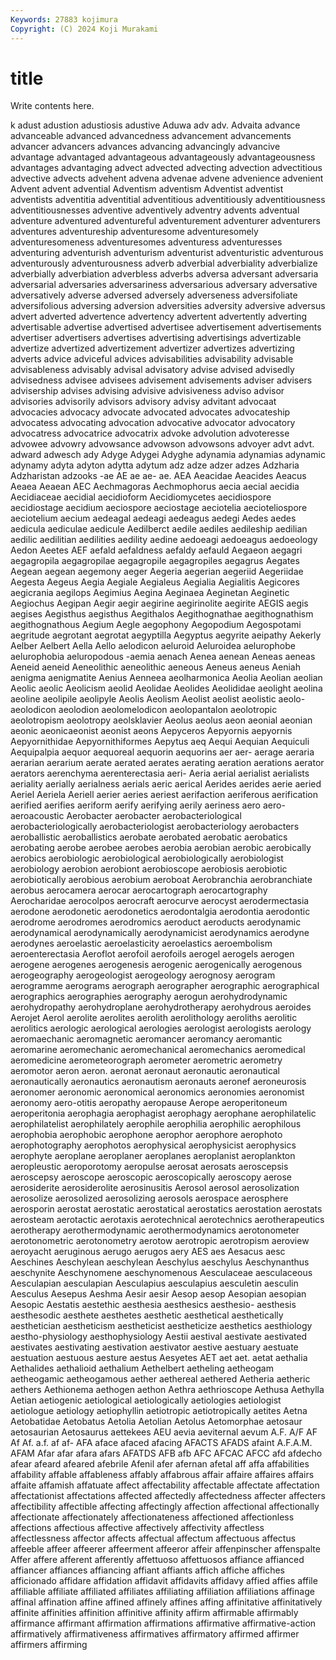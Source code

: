 ```yaml
---
Keywords: 27883 kojimura
Copyright: (C) 2024 Koji Murakami
---
```


# title

Write contents here.



k adust
adustion adustiosis adustive Aduwa adv adv. Advaita advance advanceable advanced
advancedness advancement advancements advancer advancers advances advancing advancingly advancive advantage
advantaged advantageous advantageously advantageousness advantages advantaging advect advected advecting advection
advectitious advective advects advehent advena advenae advene advenience advenient Advent
advent advential Adventism adventism Adventist adventist adventists adventitia adventitial adventitious
adventitiously adventitiousness adventitiousnesses adventive adventively adventry advents adventual adventure adventured
adventureful adventurement adventurer adventurers adventures adventureship adventuresome adventuresomely adventuresomeness adventuresomes
adventuress adventuresses adventuring adventurish adventurism adventurist adventuristic adventurous adventurously adventurousness
adverb adverbial adverbiality adverbialize adverbially adverbiation adverbless adverbs adversa adversant
adversaria adversarial adversaries adversariness adversarious adversary adversative adversatively adverse adversed
adversely adverseness adversifoliate adversifolious adversing adversion adversities adversity adversive adversus
advert adverted advertence advertency advertent advertently adverting advertisable advertise advertised
advertisee advertisement advertisements advertiser advertisers advertises advertising advertisings advertizable advertize
advertized advertizement advertizer advertizes advertizing adverts advice adviceful advices advisabilities
advisability advisable advisableness advisably advisal advisatory advise advised advisedly advisedness
advisee advisees advisement advisements adviser advisers advisership advises advising advisive
advisiveness adviso advisor advisories advisorily advisors advisory advisy advitant advocaat
advocacies advocacy advocate advocated advocates advocateship advocatess advocating advocation advocative
advocator advocatory advocatress advocatrice advocatrix advoke advolution advoteresse advowee advowry
advowsance advowson advowsons advoyer advt advt. adward adwesch ady Adyge
Adygei Adyghe adynamia adynamias adynamic adynamy adyta adyton adytta adytum
adz adze adzer adzes Adzharia Adzharistan adzooks -ae AE ae
ae- ae. AEA Aeacidae Aeacides Aeacus Aeaea Aeaean AEC Aechmagoras
Aechmophorus aecia aecial aecidia Aecidiaceae aecidial aecidioform Aecidiomycetes aecidiospore aecidiostage
aecidium aeciospore aeciostage aeciotelia aecioteliospore aeciotelium aecium aedeagal aedeagi aedeagus
aedegi Aedes aedes aedicula aediculae aedicule Aedilberct aedile aediles aedileship
aedilian aedilic aedilitian aedilities aedility aedine aedoeagi aedoeagus aedoeology Aedon
Aeetes AEF aefald aefaldness aefaldy aefauld Aegaeon aegagri aegagropila aegagropilae
aegagropile aegagropiles aegagrus Aegates Aegean aegean aegemony aeger Aegeria aegerian
aegeriid Aegeriidae Aegesta Aegeus Aegia Aegiale Aegialeus Aegialia Aegialitis Aegicores
aegicrania aegilops Aegimius Aegina Aeginaea Aeginetan Aeginetic Aegiochus Aegipan Aegir
aegir aegirine aegirinolite aegirite AEGIS aegis aegises Aegisthus aegisthus Aegithalos
Aegithognathae aegithognathism aegithognathous Aegium Aegle aegophony Aegopodium Aegospotami aegritude aegrotant
aegrotat aegyptilla Aegyptus aegyrite aeipathy Aekerly Aelber Aelbert Aella Aello
aelodicon aeluroid Aeluroidea aelurophobe aelurophobia aeluropodous -aemia aenach Aenea aenean
Aeneas aeneas Aeneid aeneid Aeneolithic aeneolithic aeneous Aeneus aeneus Aeniah
aenigma aenigmatite Aenius Aenneea aeolharmonica Aeolia Aeolian aeolian Aeolic aeolic
Aeolicism aeolid Aeolidae Aeolides Aeolididae aeolight aeolina aeoline aeolipile aeolipyle
Aeolis Aeolism Aeolist aeolist aeolistic aeolo- aeolodicon aeolodion aeolomelodicon aeolopantalon
aeolotropic aeolotropism aeolotropy aeolsklavier Aeolus aeolus aeon aeonial aeonian aeonic
aeonicaeonist aeonist aeons Aepyceros Aepyornis aepyornis Aepyornithidae Aepyornithiformes Aepytus aeq
Aequi Aequian Aequiculi Aequipalpia aequor aequoreal aequorin aequorins aer aer-
aerage aeraria aerarian aerarium aerate aerated aerates aerating aeration aerations
aerator aerators aerenchyma aerenterectasia aeri- Aeria aerial aerialist aerialists aeriality
aerially aerialness aerials aeric aerical Aerides aerides aerie aeried Aeriel
Aeriela Aeriell aerier aeries aeriest aerifaction aeriferous aerification aerified aerifies
aeriform aerify aerifying aerily aeriness aero aero- aeroacoustic Aerobacter aerobacter
aerobacteriological aerobacteriologically aerobacteriologist aerobacteriology aerobacters aeroballistic aeroballistics aerobate aerobated aerobatic
aerobatics aerobating aerobe aerobee aerobes aerobia aerobian aerobic aerobically aerobics
aerobiologic aerobiological aerobiologically aerobiologist aerobiology aerobion aerobiont aerobioscope aerobiosis aerobiotic
aerobiotically aerobious aerobium aeroboat Aerobranchia aerobranchiate aerobus aerocamera aerocar aerocartograph
aerocartography Aerocharidae aerocolpos aerocraft aerocurve aerocyst aerodermectasia aerodone aerodonetic aerodonetics
aerodontalgia aerodontia aerodontic aerodrome aerodromes aerodromics aeroduct aeroducts aerodynamic aerodynamical
aerodynamically aerodynamicist aerodynamics aerodyne aerodynes aeroelastic aeroelasticity aeroelastics aeroembolism aeroenterectasia
Aeroflot aerofoil aerofoils aerogel aerogels aerogen aerogene aerogenes aerogenesis aerogenic
aerogenically aerogenous aerogeography aerogeologist aerogeology aerognosy aerogram aerogramme aerograms aerograph
aerographer aerographic aerographical aerographics aerographies aerography aerogun aerohydrodynamic aerohydropathy aerohydroplane
aerohydrotherapy aerohydrous aeroides Aerojet Aerol aerolite aerolites aerolith aerolithology aeroliths
aerolitic aerolitics aerologic aerological aerologies aerologist aerologists aerology aeromaechanic aeromagnetic
aeromancer aeromancy aeromantic aeromarine aeromechanic aeromechanical aeromechanics aeromedical aeromedicine aerometeorograph
aerometer aerometric aerometry aeromotor aeron aeron. aeronat aeronaut aeronautic aeronautical
aeronautically aeronautics aeronautism aeronauts aeronef aeroneurosis aeronomer aeronomic aeronomical aeronomics
aeronomies aeronomist aeronomy aero-otitis aeropathy aeropause Aerope aeroperitoneum aeroperitonia aerophagia
aerophagist aerophagy aerophane aerophilatelic aerophilatelist aerophilately aerophile aerophilia aerophilic aerophilous
aerophobia aerophobic aerophone aerophor aerophore aerophoto aerophotography aerophotos aerophysical aerophysicist
aerophysics aerophyte aeroplane aeroplaner aeroplanes aeroplanist aeroplankton aeropleustic aeroporotomy aeropulse
aerosat aerosats aeroscepsis aeroscepsy aeroscope aeroscopic aeroscopically aeroscopy aerose aerosiderite
aerosiderolite aerosinusitis Aerosol aerosol aerosolization aerosolize aerosolized aerosolizing aerosols aerospace
aerosphere aerosporin aerostat aerostatic aerostatical aerostatics aerostation aerostats aerosteam aerotactic
aerotaxis aerotechnical aerotechnics aerotherapeutics aerotherapy aerothermodynamic aerothermodynamics aerotonometer aerotonometric aerotonometry
aerotow aerotropic aerotropism aeroview aeroyacht aeruginous aerugo aerugos aery AES
aes Aesacus aesc Aeschines Aeschylean aeschylean Aeschylus aeschylus Aeschynanthus aeschynite
Aeschynomene aeschynomenous Aesculaceae aesculaceous Aesculapian aesculapian Aesculapius aesculapius aesculetin aesculin
Aesculus Aesepus Aeshma Aesir aesir Aesop aesop Aesopian aesopian Aesopic
Aestatis aestethic aesthesia aesthesics aesthesio- aesthesis aesthesodic aesthete aesthetes aesthetic
aesthetical aesthetically aesthetician aestheticism aestheticist aestheticize aesthetics aesthiology aestho-physiology aesthophysiology
Aestii aestival aestivate aestivated aestivates aestivating aestivation aestivator aestive aestuary
aestuate aestuation aestuous aesture aestus Aesyetes AET aet aet. aetat
aethalia Aethalides aethalioid aethalium Aethelbert aetheling aetheogam aetheogamic aetheogamous aether
aethereal aethered Aetheria aetheric aethers Aethionema aethogen aethon Aethra aethrioscope
Aethusa Aethylla Aetian aetiogenic aetiological aetiologically aetiologies aetiologist aetiologue aetiology
aetiophyllin aetiotropic aetiotropically aetites Aetna Aetobatidae Aetobatus Aetolia Aetolian Aetolus
Aetomorphae aetosaur aetosaurian Aetosaurus aettekees AEU aevia aeviternal aevum A.F.
A/F AF Af Af. a.f. af af- AFA aface afaced
afacing AFACTS AFADS afaint A.F.A.M. AFAM Afar afar afara afars
AFATDS AFB afb AFC AFCAC AFCC afd afdecho afear afeard
afeared afebrile Afenil afer afernan afetal aff affa affabilities affability
affable affableness affably affabrous affair affaire affaires affairs affaite affamish
affatuate affect affectability affectable affectate affectation affectationist affectations affected affectedly
affectedness affecter affecters affectibility affectible affecting affectingly affection affectional affectionally
affectionate affectionately affectionateness affectioned affectionless affections affectious affective affectively affectivity
affectless affectlessness affector affects affectual affectum affectuous affectus affeeble affeer
affeerer affeerment affeeror affeir affenpinscher affenspalte Affer affere afferent afferently
affettuoso affettuosos affiance affianced affiancer affiances affiancing affiant affiants affich
affiche affiches afficionado affidare affidation affidavit affidavits affidavy affied affies
affile affiliable affiliate affiliated affiliates affiliating affiliation affiliations affinage affinal
affination affine affined affinely affines affing affinitative affinitatively affinite affinities
affinition affinitive affinity affirm affirmable affirmably affirmance affirmant affirmation affirmations
affirmative affirmative-action affirmatively affirmativeness affirmatives affirmatory affirmed affirmer affirmers affirming
